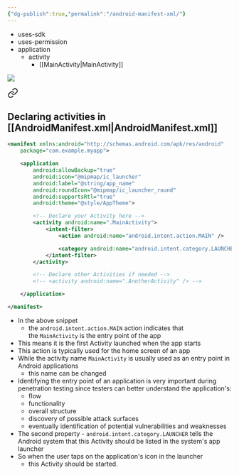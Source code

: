 ```yaml
---
{"dg-publish":true,"permalink":"/android-manifest-xml/"}
---
```


- uses-sdk
- uses-permission
- application
	- activity
		- [[MainActivity\|MainActivity]]



![](https://127bytes.wordpress.com/wp-content/uploads/2010/02/androidmanifest1.png)


<div class="transclusion internal-embed is-loaded"><a class="markdown-embed-link" href="/android-activity/#declaring-activities-in-android-manifest-xml" aria-label="Open link"><svg xmlns="http://www.w3.org/2000/svg" width="24" height="24" viewBox="0 0 24 24" fill="none" stroke="currentColor" stroke-width="2" stroke-linecap="round" stroke-linejoin="round" class="svg-icon lucide-link"><path d="M10 13a5 5 0 0 0 7.54.54l3-3a5 5 0 0 0-7.07-7.07l-1.72 1.71"></path><path d="M14 11a5 5 0 0 0-7.54-.54l-3 3a5 5 0 0 0 7.07 7.07l1.71-1.71"></path></svg></a><div class="markdown-embed">



## Declaring activities in [[AndroidManifest.xml\|AndroidManifest.xml]]

```xml
<manifest xmlns:android="http://schemas.android.com/apk/res/android"
    package="com.example.myapp">

    <application
        android:allowBackup="true"
        android:icon="@mipmap/ic_launcher"
        android:label="@string/app_name"
        android:roundIcon="@mipmap/ic_launcher_round"
        android:supportsRtl="true"
        android:theme="@style/AppTheme">

        <!-- Declare your Activity here -->
        <activity android:name=".MainActivity">
            <intent-filter>
                <action android:name="android.intent.action.MAIN" />

                <category android:name="android.intent.category.LAUNCHER" />
            </intent-filter>
        </activity>

        <!-- Declare other Activities if needed -->
        <!-- <activity android:name=".AnotherActivity" /> -->

    </application>

</manifest>
```
- In the above snippet
	 - the `android.intent.action.MAIN` action indicates that the `MainActivity` is the entry point of the app
- This means it is the first Activity launched when the app starts
- This action is typically used for the home screen of an app
- While the activity name `MainActivity` is usually used as an entry point in Android applications
	 - this name can be changed
- Identifying the entry point of an application is very important during penetration testing since testers can better understand the application's:
	 - flow
	 - functionality
	 - overall structure
	 - discovery of possible attack surfaces 
	 - eventually identification of potential vulnerabilities and weaknesses
- The second property
	 - `android.intent.category.LAUNCHER` tells the Android system that this Activity should be listed in the system's app launcher
- So when the user taps on the application's icon in the launcher
	 - this Activity should be started.

</div></div>
